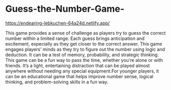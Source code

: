 # Guess-the-Number-Game-
https://endearing-lebkuchen-64a24d.netlify.app/

This game provides a sense of challenge as players try to guess the correct number within a limited range.
Each guess brings anticipation and excitement, especially as they get closer to the correct answer.
This game engages players’ minds as they try to figure out the number using logic and deduction. It can be a test of memory, probability, and strategic thinking.
This game can be a fun way to pass the time, whether you’re alone or with friends. It’s a light, entertaining distraction that can be played almost anywhere without needing any special equipment.For younger players, it can be an educational game that helps improve number sense, logical thinking, and problem-solving skills in a fun way.
